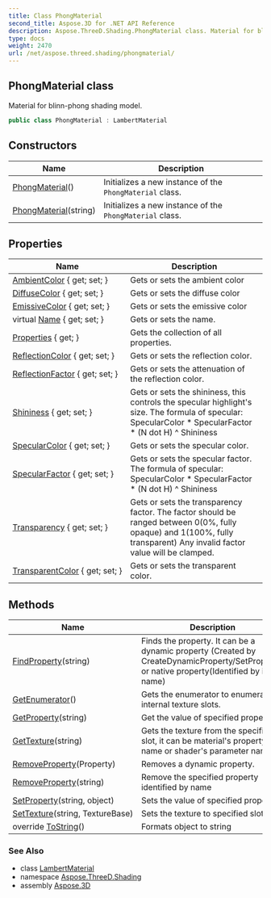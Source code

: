 ```yaml
---
title: Class PhongMaterial
second_title: Aspose.3D for .NET API Reference
description: Aspose.ThreeD.Shading.PhongMaterial class. Material for blinnphong shading model
type: docs
weight: 2470
url: /net/aspose.threed.shading/phongmaterial/
---
```

## PhongMaterial class

Material for blinn-phong shading model.

```csharp
public class PhongMaterial : LambertMaterial
```

## Constructors

| Name | Description |
| --- | --- |
| [PhongMaterial](phongmaterial/#constructor)() | Initializes a new instance of the `PhongMaterial` class. |
| [PhongMaterial](phongmaterial/#constructor_1)(string) | Initializes a new instance of the `PhongMaterial` class. |

## Properties

| Name | Description |
| --- | --- |
| [AmbientColor](../../aspose.threed.shading/lambertmaterial/ambientcolor/) { get; set; } | Gets or sets the ambient color |
| [DiffuseColor](../../aspose.threed.shading/lambertmaterial/diffusecolor/) { get; set; } | Gets or sets the diffuse color |
| [EmissiveColor](../../aspose.threed.shading/lambertmaterial/emissivecolor/) { get; set; } | Gets or sets the emissive color |
| virtual [Name](../../aspose.threed/a3dobject/name/) { get; set; } | Gets or sets the name. |
| [Properties](../../aspose.threed/a3dobject/properties/) { get; } | Gets the collection of all properties. |
| [ReflectionColor](../../aspose.threed.shading/phongmaterial/reflectioncolor/) { get; set; } | Gets or sets the reflection color. |
| [ReflectionFactor](../../aspose.threed.shading/phongmaterial/reflectionfactor/) { get; set; } | Gets or sets the attenuation of the reflection color. |
| [Shininess](../../aspose.threed.shading/phongmaterial/shininess/) { get; set; } | Gets or sets the shininess, this controls the specular highlight's size. The formula of specular: SpecularColor * SpecularFactor * (N dot H) ^ Shininess |
| [SpecularColor](../../aspose.threed.shading/phongmaterial/specularcolor/) { get; set; } | Gets or sets the specular color. |
| [SpecularFactor](../../aspose.threed.shading/phongmaterial/specularfactor/) { get; set; } | Gets or sets the specular factor. The formula of specular: SpecularColor * SpecularFactor * (N dot H) ^ Shininess |
| [Transparency](../../aspose.threed.shading/lambertmaterial/transparency/) { get; set; } | Gets or sets the transparency factor. The factor should be ranged between 0(0%, fully opaque) and 1(100%, fully transparent) Any invalid factor value will be clamped. |
| [TransparentColor](../../aspose.threed.shading/lambertmaterial/transparentcolor/) { get; set; } | Gets or sets the transparent color. |

## Methods

| Name | Description |
| --- | --- |
| [FindProperty](../../aspose.threed/a3dobject/findproperty/)(string) | Finds the property. It can be a dynamic property (Created by CreateDynamicProperty/SetProperty) or native property(Identified by its name) |
| [GetEnumerator](../../aspose.threed.shading/material/getenumerator/)() | Gets the enumerator to enumerate internal texture slots. |
| [GetProperty](../../aspose.threed/a3dobject/getproperty/)(string) | Get the value of specified property |
| [GetTexture](../../aspose.threed.shading/material/gettexture/)(string) | Gets the texture from the specified slot, it can be material's property name or shader's parameter name |
| [RemoveProperty](../../aspose.threed/a3dobject/removeproperty/)(Property) | Removes a dynamic property. |
| [RemoveProperty](../../aspose.threed/a3dobject/removeproperty/)(string) | Remove the specified property identified by name |
| [SetProperty](../../aspose.threed/a3dobject/setproperty/)(string, object) | Sets the value of specified property |
| [SetTexture](../../aspose.threed.shading/material/settexture/)(string, TextureBase) | Sets the texture to specified slot |
| override [ToString](../../aspose.threed.shading/material/tostring/)() | Formats object to string |

### See Also

* class [LambertMaterial](../lambertmaterial/)
* namespace [Aspose.ThreeD.Shading](../../aspose.threed.shading/)
* assembly [Aspose.3D](../../)



